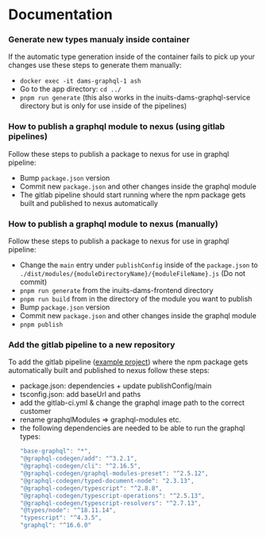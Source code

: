 # Documentation

### Generate new types manualy inside container

If the automatic type generation inside of the container fails to pick up your changes use these steps to generate them manually:

- `docker exec -it dams-graphql-1 ash`
- Go to the app directory: `cd ../`
- `pnpm run generate` (this also works in the inuits-dams-graphql-service directory but is only for use inside of the pipelines)

### How to publish a graphql module to nexus (using gitlab pipelines)

Follow these steps to publish a package to nexus for use in graphql pipeline:

- Bump `package.json` version
- Commit new `package.json` and other changes inside the graphql module
- The gitlab pipeline should start running where the npm package gets built and published to nexus automatically


### How to publish a graphql module to nexus (manually)

Follow these steps to publish a package to nexus for use in graphql pipeline:

- Change the `main` entry under `publishConfig` inside of the `package.json` to `./dist/modules/{moduleDirectoryName}/{moduleFileName}.js` (Do not commit)
- `pnpm run generate` from the inuits-dams-frontend directory
- `pnpm run build` from in the directory of the module you want to publish
- Bump `package.json` version
- Commit new `package.json` and other changes inside the graphql module
- `pnpm publish`


### Add the gitlab pipeline to a new repository

To add the gitlab pipeline ([example project](https://gitlab.inuits.io/rnd/inuits/dams/inuits-dams-saved-search-module)) where the npm package gets automatically built and published to nexus follow these steps:

- package.json: dependencies + update publishConfig/main
- tsconfig.json: add baseUrl and paths
- add the gitlab-ci.yml & change the graphql image path to the correct customer
- rename graphqlModules => graphql-modules etc.
- the following dependencies are needed to be able to run the graphql types:
    ```javascript
    "base-graphql": "*",
    "@graphql-codegen/add": "^3.2.1",
    "@graphql-codegen/cli": "^2.16.5",
    "@graphql-codegen/graphql-modules-preset": "^2.5.12",
    "@graphql-codegen/typed-document-node": "2.3.13",
    "@graphql-codegen/typescript": "^2.8.8",
    "@graphql-codegen/typescript-operations": "^2.5.13",
    "@graphql-codegen/typescript-resolvers": "^2.7.13",
    "@types/node": "^18.11.14",
    "typescript": "^4.3.5",
    "graphql": "^16.6.0"
    ```
